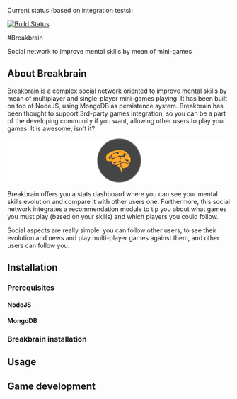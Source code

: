 Current status (based on integration tests):

[![Build Status](https://secure.travis-ci.org/sgmonda/stdio.png)](http://travis-ci.org/sgmonda/stdio)

#Breakbrain

Social network to improve mental skills by mean of mini-games

## About Breakbrain

Breakbrain is a complex social network oriented to improve mental skills by mean of multiplayer and single-player mini-games playing. It has been built on top of NodeJS, using MongoDB as persistence system. Breakbrain has been thought to support 3rd-party games integration, so you can be a part of the developing community if you want, allowing other users to play your games. It is awesome, isn't it?

![Alt text](/docs/memoria/images/horizontal-logo.png)

Breakbrain offers you a stats dashboard where you can see your mental skills evolution and compare it with other users one. Furthermore, this social network integrates a recommendation module to tip you about what games you must play (based on your skills) and which players you could follow.

Social aspects are really simple: you can follow other users, to see their evolution and news and play multi-player games against them, and other users can follow you.

## Installation

### Prerequisites

#### NodeJS

#### MongoDB

### Breakbrain installation

## Usage

## Game development


